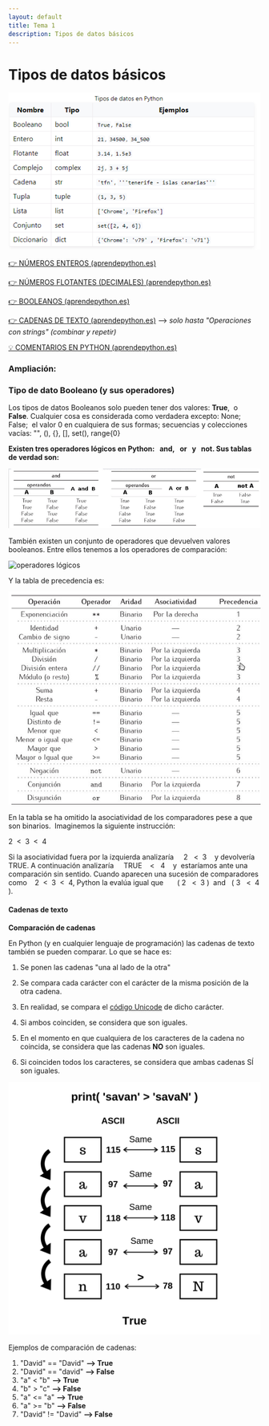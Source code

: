 ```yaml
---
layout: default
title: Tema 1
description: Tipos de datos básicos
---
```


# Tipos de datos básicos

![Tipos de datos básicos](./tipos-datos-basicos.png)  
  

[👉 NÚMEROS ENTEROS (aprendepython.es)](https://aprendepython.es/core/datatypes/numbers/#integers)

[👉 NÚMEROS FLOTANTES (DECIMALES) (aprendepython.es)](https://aprendepython.es/core/datatypes/numbers/#floats)

[👉 BOOLEANOS (aprendepython.es)](https://aprendepython.es/core/datatypes/numbers/#booleans)

[👉 CADENAS DE TEXTO (aprendepython.es)](https://aprendepython.es/core/datatypes/strings/) --> *solo hasta "Operaciones con strings" (combinar y repetir)*

[💡 COMENTARIOS EN PYTHON (aprendepython.es)](https://aprendepython.es/core/controlflow/conditionals/#comments)

### **Ampliación:**

### **Tipo de dato Booleano (y sus operadores)**

Los tipos de datos Booleanos solo pueden tener dos valores: **True**,  o  **False**. Cualquier cosa es considerada como verdadera excepto: None;  False;  el valor 0 en cualquiera de sus formas; secuencias y colecciones vacías: "", (), {}, \[\], set(), range{0}

**Existen tres operadores lógicos en Python:   and,   or   y   not. Sus tablas de verdad son:**

![Tablas de verdad](tablas_verdad.jpg)  

  

También existen un conjunto de operadores que devuelven valores booleanos. Entre ellos tenemos a los operadores de comparación:  

![operadores lógicos](operadores_comparaci%C3%B3n.jpg)

Y la tabla de precedencia es:

![precedencia](tabla_precedencia.jpg)

En la tabla se ha omitido la asociatividad de los comparadores pese a que son binarios.  Imaginemos la siguiente instrucción:

2  <  3  <  4

Si la asociatividad fuera por la izquierda analizaría     2   <  3    y devolvería   TRUE. A continuación analizaría     TRUE    <   4    y  estaríamos ante una comparación sin sentido. Cuando aparecen una sucesión de comparadores como    2  <  3  <  4, Python la evalúa igual que       ( 2   <  3 )  and   ( 3   <  4 ).

#### **Cadenas de texto**

**Comparación de cadenas**

En Python (y en cualquier lenguaje de programación) las cadenas de texto también se pueden comparar. Lo que se hace es:

1.  Se ponen las cadenas "una al lado de la otra"
2.  Se compara cada carácter con el carácter de la misma posición de la otra cadena.
3.  En realidad, se compara el [código Unicode](https://www.tamasoft.co.jp/en/general-info/unicode-decimal.html) de dicho carácter.
4.  Si ambos coinciden, se considera que son iguales.  
    
5.  En el momento en que cualquiera de los caracteres de la cadena no coincida, se considera que las cadenas **NO** son iguales.
6.  Si coinciden todos los caracteres, se considera que ambas cadenas SÍ son iguales.  
    

![Comparación de cadenas en Python](savan-comparison.png)

Ejemplos de comparación de cadenas:

1.  "David" == "David" **\--> True**
2.  "David" == "david" **\--> False**
3.  "a" < "b" **\--> True**
4.  "b" > "c" **\--> False**
5.  "a" <= "a" **\--> True**
6.  "a" >= "b" **\--> False**
7.  "David" != "David" **\--> False**